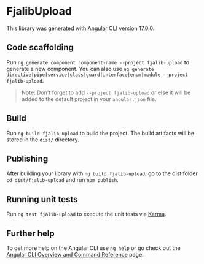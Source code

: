 # FjalibUpload

This library was generated with [Angular CLI](https://github.com/angular/angular-cli) version 17.0.0.

## Code scaffolding

Run `ng generate component component-name --project fjalib-upload` to generate a new component. You can also use `ng generate directive|pipe|service|class|guard|interface|enum|module --project fjalib-upload`.
> Note: Don't forget to add `--project fjalib-upload` or else it will be added to the default project in your `angular.json` file. 

## Build

Run `ng build fjalib-upload` to build the project. The build artifacts will be stored in the `dist/` directory.

## Publishing

After building your library with `ng build fjalib-upload`, go to the dist folder `cd dist/fjalib-upload` and run `npm publish`.

## Running unit tests

Run `ng test fjalib-upload` to execute the unit tests via [Karma](https://karma-runner.github.io).

## Further help

To get more help on the Angular CLI use `ng help` or go check out the [Angular CLI Overview and Command Reference](https://angular.io/cli) page.
